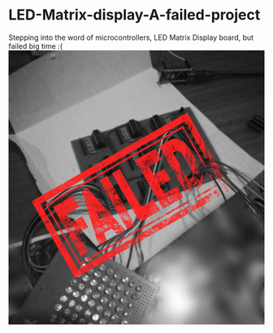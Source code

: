 # LED-Matrix-display-A-failed-project
Stepping into the word of microcontrollers, LED Matrix Display board, but failed big time :(
![image alt](https://github.com/Anandhu-Sudha/LED-Matrix-display-A-failed-project/blob/6b6b0567233adcff9baed7c9736ee326afe20c1b/1.jpg)
